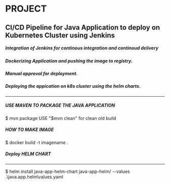 # PROJECT
## CI/CD Pipeline for Java Application to deploy on Kubernetes  Cluster using Jenkins


#####  Integration of Jenkins for continous integration and continoud delivery

#####  Dockerizing Application and pushing the image to registry.

#####  Manual approval for deployment.

#####  Deploying the appication on k8s cluster using the helm charts.


-----------------------------------------------------

#####  USE MAVEN TO PACKAGE THE JAVA APPLICATION
$ mvn package 
USE "$mvn clean" for clean old build 

##### HOW TO MAKE IMAGE 
$ docker build -t imagename . 


##### Deploy HELM CHART 
------------------------------------------
$ helm install java-app-helm-chart java-app-helm/ --values .\java.app.helm\values.yaml
